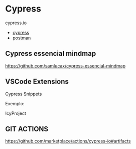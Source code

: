# Cypress

cypress.io

- [cypress](cypress.md)
- [postman](postman.md)

## Cypress essencial mindmap

https://github.com/samlucax/cypress-essencial-mindmap

## VSCode Extensions

Cypress Snippets

Exemplo:

!cyProject

## GIT ACTIONS

https://github.com/marketplace/actions/cypress-io#artifacts